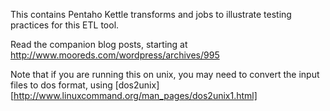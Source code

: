 This contains Pentaho Kettle transforms and jobs to illustrate testing practices for this ETL tool.

Read the companion blog posts, starting at http://www.mooreds.com/wordpress/archives/995

Note that if you are running this on unix, you may need to convert the input files to dos format, using [dos2unix][http://www.linuxcommand.org/man_pages/dos2unix1.html]
